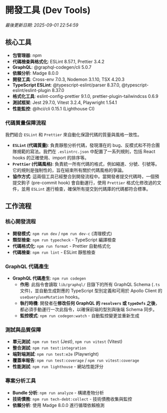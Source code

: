# 開發工具 (Dev Tools)

_最後更新日期: 2025-09-01 22:54:59_

## 核心工具

- **包管理器**: npm
- **代碼檢查與格式化**: ESLint 8.57.1, Prettier 3.4.2
- **GraphQL**: @graphql-codegen/cli 5.0.7
- **依賴分析**: Madge 8.0.0
- **開發工具**: Cross-env 7.0.3, Nodemon 3.1.10, TSX 4.20.3
- **TypeScript ESLint**: @typescript-eslint/parser 8.37.0, @typescript-eslint/eslint-plugin 8.37.0
- **格式化工具**: eslint-config-prettier 9.1.0, prettier-plugin-tailwindcss 0.6.9
- **測試框架**: Jest 29.7.0, Vitest 3.2.4, Playwright 1.54.1
- **性能監控**: @lhci/cli 0.15.1 (Lighthouse CI)

### 代碼質量保障流程

我們結合 `ESLint` 和 `Prettier` 來自動化保證代碼的質量與風格一致性。

- **`ESLint` (代碼質量)**: 負責靜態分析代碼，發現潛在的 bug、反模式和不符合團隊規範的寫法。我們在 `.eslintrc.json` 中配置了一系列規則，包括 React hooks 的正確使用、import 的排序等。
- **`Prettier` (代碼風格)**: 負責統一所有代碼的格式，例如縮進、分號、引號等。它的規則是強制性的，旨在結束所有關於代碼風格的爭論。
- **協作方式**: 這兩個工具已經整合到開發流程中。當開發者提交代碼時，一個預提交鉤子 (pre-commit hook) 會自動運行，使用 `Prettier` 格式化修改過的文件，並用 `ESLint` 進行檢查，確保所有提交到代碼庫的代碼都符合標準。

## 工作流程

### 核心開發流程

- **開發模式**: `npm run dev` / `npm run dev-c` (清理模式)
- **類型檢查**: `npm run typecheck` - TypeScript 編譯檢查
- **代碼格式化**: `npm run format` - Prettier 自動格式化
- **代碼檢查**: `npm run lint` - ESLint 靜態檢查

### GraphQL 代碼產生

- **GraphQL 代碼產生**: `npm run codegen`
  - **作用**: 此指令會讀取 `lib/graphql/` 目錄下的所有 GraphQL Schema (`.ts` 文件)，並自動生成對應的 TypeScript 型別定義和可用於 Apollo Client 的 `useQuery`/`useMutation` hooks。
  - **執行時機**: 開發者在**修改任何 GraphQL 的 `resolvers` 或 `typeDefs` 之後**，都必須手動運行一次此指令，以確保前端的型別與後端 Schema 同步。
  - **監控模式**: `npm run codegen:watch` - 自動監控變更並重新生成

### 測試與品質保障

- **單元測試**: `npm run test` (Jest), `npm run vitest` (Vitest)
- **整合測試**: `npm run test:integration`
- **端對端測試**: `npm run test:e2e` (Playwright)
- **覆蓋率報告**: `npm run test:coverage` / `npm run vitest:coverage`
- **性能測試**: `npm run lighthouse` - 網站性能評分

### 專案分析工具

- **Bundle 分析**: `npm run analyze` - 構建產物分析
- **技術債務**: `npm run tech-debt:collect` - 技術債務收集與監控
- **依賴分析**: 使用 Madge 8.0.0 進行循環依賴檢測
